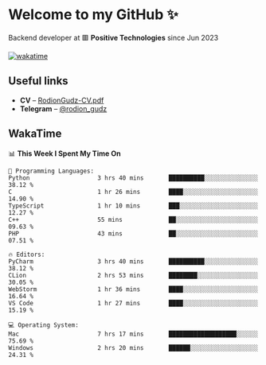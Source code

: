 # Welcome to my GitHub ✨

Backend developer at 🟥 **Positive Technologies** since Jun 2023

[![wakatime](https://wakatime.com/badge/user/f84f6fea-179f-4f5d-a4f0-4e45b7070455.svg)](https://wakatime.com/@f84f6fea-179f-4f5d-a4f0-4e45b7070455)  

  
## Useful links
- **CV** – [RodionGudz-CV.pdf](https://github.com/rodion-gudz/rodion-gudz/files/12843067/RodionGudz-CV.pdf)
- **Telegram** – [@rodion_gudz](https://t.me/rodion_gudz)

## WakaTime

<!--START_SECTION:waka-->
📊 **This Week I Spent My Time On** 

```text
💬 Programming Languages: 
Python                   3 hrs 40 mins       ██████████░░░░░░░░░░░░░░░   38.12 % 
C                        1 hr 26 mins        ████░░░░░░░░░░░░░░░░░░░░░   14.90 % 
TypeScript               1 hr 10 mins        ███░░░░░░░░░░░░░░░░░░░░░░   12.27 % 
C++                      55 mins             ██░░░░░░░░░░░░░░░░░░░░░░░   09.63 % 
PHP                      43 mins             ██░░░░░░░░░░░░░░░░░░░░░░░   07.51 % 

🔥 Editors: 
PyCharm                  3 hrs 40 mins       ██████████░░░░░░░░░░░░░░░   38.12 % 
CLion                    2 hrs 53 mins       ████████░░░░░░░░░░░░░░░░░   30.05 % 
WebStorm                 1 hr 36 mins        ████░░░░░░░░░░░░░░░░░░░░░   16.64 % 
VS Code                  1 hr 27 mins        ████░░░░░░░░░░░░░░░░░░░░░   15.19 % 

💻 Operating System: 
Mac                      7 hrs 17 mins       ███████████████████░░░░░░   75.69 % 
Windows                  2 hrs 20 mins       ██████░░░░░░░░░░░░░░░░░░░   24.31 % 
```


<!--END_SECTION:waka-->
